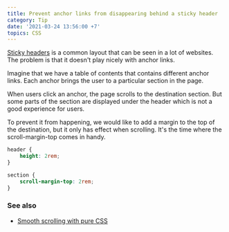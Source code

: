 ```yaml
---
title: Prevent anchor links from disappearing behind a sticky header
category: Tip
date: '2021-03-24 13:56:00 +7'
topics: CSS
---
```


[Sticky headers](https://csslayout.io/patterns/sticky-header) is a common layout that can be seen in a lot of websites. The problem is that it doesn't play nicely with anchor links.

Imagine that we have a table of contents that contains different anchor links. Each anchor brings the user to a particular section in the page.

When users click an anchor, the page scrolls to the destination section. But some parts of the section are displayed under the header which is not a good experience for users.

To prevent it from happening, we would like to add a margin to the top of the destination, but it only has effect when scrolling. It's the time where the scroll-margin-top comes in handy.

```css
header {
    height: 2rem;
}

section {
    scroll-margin-top: 2rem;
}
```

### See also

-   [Smooth scrolling with pure CSS](/smooth-scrolling-with-pure-css.html)
